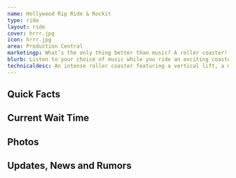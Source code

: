 ```yaml
---
name: Hollywood Rip Ride & Rockit
type: ride
layout: ride
cover: hrrr.jpg
icon: hrrr.jpg
area: Production Central
marketingp: What’s the only thing better than music? A roller coaster! Universal decided to combine the two and got Hollywood Rip Ride and Rocket. Strap in and choose your song and be taken skyward up the 167 ft vertical lift hill and then into a wild series of elements including a huge non-inverting loop. Are you ready to rock it?
blurb: Listen to your choice of music while you ride an exciting coaster!
technicaldesc: An intense roller coaster featuring a vertical lift, a non-inverting loop and several over-banked turns.
---
```


<div class="row">
    <div class="col-md-8">
        <h2>Quick Facts</h2>
    </div>
    <div class="col-md-4">
        <h2>Current Wait Time</h2>
    </div>
</div>
<div class="row">
    <div class="col-md-12">
        <h2>Photos</h2>
    </div>
</div>
<div class="row">
    <div class="col-md-12">
        <h2>Updates, News and Rumors</h2>
    </div>
</div>